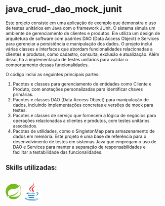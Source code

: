 # java_crud-_dao_mock_junit

Este projeto consiste em uma aplicação de exemplo que demonstra o uso de testes unitários em Java com o framework JUnit. O sistema simula um ambiente de gerenciamento de clientes e produtos. Ele utiliza um design de arquitetura de software com padrões DAO (Data Access Object) e Services para gerenciar a persistência e manipulação dos dados. O projeto inclui várias classes e interfaces que abordam funcionalidades relacionadas a clientes e produtos, como cadastro, consulta, exclusão e atualização. Além disso, há a implementação de testes unitários para validar o comportamento dessas funcionalidades.

O código inclui as seguintes principais partes:

1.	Pacotes e classes para gerenciamento de entidades como Cliente e Produto, com anotações personalizadas para identificar chaves primárias.
2.	Pacotes e classes DAO (Data Access Object) para manipulação de dados, incluindo implementações concretas e versões de mock para testes.
3.	Pacotes e classes de serviço que fornecem a lógica de negócios para operações relacionadas a clientes e produtos, com testes unitários associados.
4.	Pacotes de utilidades, como o SingletonMap para armazenamento de dados em memória.
Este projeto é uma base de referência para o desenvolvimento de testes em sistemas Java que empregam o uso de DAO e Services para manter a separação de responsabilidades e facilitar a testabilidade das funcionalidades.


## Skills utilizadas:
<div style="display: inline_block"><br>
   <img align="center" alt="Spring" height="50" width="50" src="https://raw.githubusercontent.com/devicons/devicon/master/icons/spring/spring-original.svg">
  <img align="center" alt="Spring" height="60" width="60" src="https://raw.githubusercontent.com/devicons/devicon/master/icons/java/java-original.svg">
